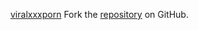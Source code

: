 [viralxxxporn](https://viralxxxporn.pages.dev)
Fork the [repository](https://github.com/lapelive) on GitHub.